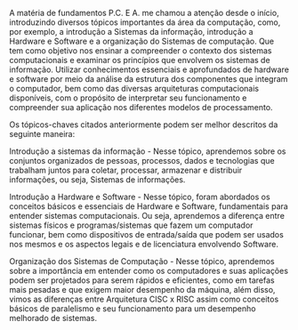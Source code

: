 A matéria de fundamentos P.C. E A. me chamou a atenção desde o início, introduzindo diversos tópicos importantes da área da computação, como, por exemplo, a introdução a Sistemas da informação, introdução a Hardware e Software e a organização do Sistemas de computação. Que tem como objetivo nos ensinar a compreender o contexto dos sistemas computacionais e examinar os princípios que envolvem os sistemas de informação. Utilizar conhecimentos essenciais e aprofundados de hardware e software por meio da análise da estrutura dos componentes que integram o computador, bem como das diversas arquiteturas computacionais disponíveis, com o propósito de interpretar seu funcionamento e compreender sua aplicação nos diferentes modelos de processamento.

Os tópicos-chaves citados anteriormente podem ser melhor descritos da seguinte maneira: 

Introdução a sistemas da informação - Nesse tópico, aprendemos sobre os conjuntos organizados de pessoas, processos, dados e tecnologias que trabalham juntos para coletar, processar, armazenar e distribuir informações, ou seja, Sistemas de informações. 

Introdução a Hardware e Software - Nesse tópico, foram abordados os conceitos básicos e essenciais de Hardware e Software, fundamentais para entender sistemas computacionais. Ou seja, aprendemos a diferença entre sistemas físicos e programas/sistemas que fazem um computador funcionar, bem como dispositivos de entrada/saída que podem ser usados nos mesmos e os aspectos legais e de licenciatura envolvendo Software. 

Organização dos Sistemas de Computação - Nesse tópico, aprendemos sobre a importância em entender como os computadores e suas aplicações podem ser projetados para serem rápidos e eficientes, como em tarefas mais pesadas e que exigem maior desempenho da máquina, além disso, vimos as diferenças entre Arquitetura CISC x RISC assim como conceitos básicos de paralelismo e seu funcionamento para um desempenho melhorado de sistemas.
